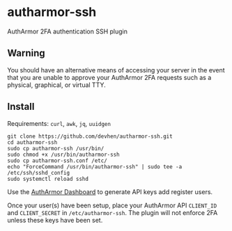 # autharmor-ssh
AuthArmor 2FA authentication SSH plugin

## Warning

You should have an alternative means of accessing your server in the event that you are unable to approve your AuthArmor 2FA requests such as a physical, graphical, or virtual TTY.

## Install

Requirements: `curl`, `awk`, `jq`, `uuidgen`

```shell
git clone https://github.com/devhen/autharmor-ssh.git
cd autharmor-ssh
sudo cp autharmor-ssh /usr/bin/
sudo chmod +x /usr/bin/autharmor-ssh
sudo cp autharmor-ssh.conf /etc/
echo "ForceCommand /usr/bin/autharmor-ssh" | sudo tee -a /etc/ssh/sshd_config
sudo systemctl reload sshd
```

Use the [AuthArmor Dashboard](https://dashboard.autharmor.com) to generate API keys add register users.

Once your user(s) have been setup, place your AuthArmor API `CLIENT_ID` and `CLIENT_SECRET` in `/etc/autharmor-ssh`. The plugin will not enforce 2FA unless these keys have been set.
